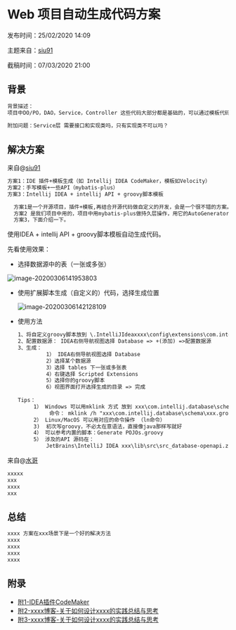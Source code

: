 # Web 项目自动生成代码方案

发布时间：25/02/2020 14:09

主题来自：[siu91](https://github.com/siu91)  

截稿时间：07/03/2020 21:00



## 背景

```txt
背景描述：
项目中DO/PO，DAO，Service，Controller 这些代码大部分都是基础的，可以通过模板代码生成，提高开发效率，有哪些解决方案可以简化这样的操作步骤。
           
附加问题：Service层 需要接口和实现类吗，只有实现类不可以吗？
```



## 解决方案

来自@[siu91](https://github.com/siu91) 

```txt
方案1：IDE 插件+模板生成（如 Intellij IDEA CodeMaker，模板如Velocity） 
方案2：手写模板+一些API（mybatis-plus）
方案3：Intellij IDEA + intellij API + groovy脚本模板

  方案1是一个开源项目，插件+模板,再结合开源代码做自定义的开发，会是一个很不错的方案。【附1】
  方案2 是我们项目中用的，项目中用mybatis-plus做持久层操作，用它的AutoGenerator功能上满足，可视化操作欠佳，可以考虑往方案1和2上转或类似图形化操作。
  方案3，下面介绍一下。
```

使用IDEA + intellij API + groovy脚本模板自动生成代码。

先看使用效果：

- 选择数据源中的表（一张或多张）

![image-20200306141953803](C:\Users\Workstation\siu\easy_biz\archive\assets\image-20200306141953803.png)

- 使用扩展脚本生成（自定义的）代码，选择生成位置

  ![image-20200306142128109](C:\Users\Workstation\siu\easy_biz\archive\assets\image-20200306142128109.png)

- 使用方法

  ```txt
  1、将自定义groovy脚本放到 \.IntelliJIdeaxxxx\config\extensions\com.intellij.database\schema
  2、配置数据源： IDEA右侧导航视图选择 Database => +(添加) =>配置数据源
  3、生成：
           1） IDEA右侧导航视图选择 Database
           2）选择某个数据源
           3）选择 tables 下一张或多张表
           4）右键选择 Scripted Extensions
           5）选择你的groovy脚本
           6）视图界面打开选择生成的目录 => 完成
   
  Tips：
       1） Windows 可以用mklink 方式 放到 xxx\com.intellij.database\schema
            命令： mklink /h "xxx\com.intellij.database\schema\xxx.groovy" "文件原路径"
       2） Linux/MacOS 可以用对应的命令操作 （ln命令）
       3)  初次写groovy，不必太在意语法，直接像java那样写就好
       4） 可以参考内置的脚本：Generate POJOs.groovy
       5） 涉及的API 源码在：
           JetBrains\IntelliJ IDEA xxx\lib\src\src_database-openapi.zip
  
  ```

  

  

  



来自@[水哥](https://github.com/siu91) 

```txt
xxxxx
xxx
xxxx
xxx
```



## 总结

```txt
xxxx 方案在xxx场景下是一个好的解决方法
xxxx
xxxx
xxxx
xxxx
```



## 附录

- [附1-IDEA插件CodeMaker](https://github.com/x-hansong/CodeMaker)
- [附2-xxxx博客-关于如何设计xxxx的实践总结与思考](https://github.com/)
- [附3-xxxx博客-关于如何设计xxxx的实践总结与思考](https://github.com/)

